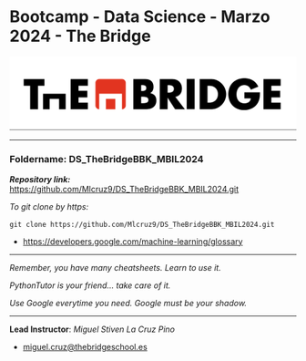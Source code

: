 # Bootcamp - Data Science - Marzo 2024 - The Bridge


![The Bridge](1-Ramp_UP/Presentaciones/img/TheBridge_logo.png)

----------

### **Foldername**: DS_TheBridgeBBK_MBIL2024

***Repository link:*** https://github.com/Mlcruz9/DS_TheBridgeBBK_MBIL2024.git

*To git clone by https:*

```
git clone https://github.com/Mlcruz9/DS_TheBridgeBBK_MBIL2024.git
```

- https://developers.google.com/machine-learning/glossary


---------

*Remember, you have many cheatsheets. Learn to use it.*

*PythonTutor is your friend... take care of it.*

*Use Google everytime you need. Google must be your shadow.*

---------

**Lead Instructor**: *Miguel Stiven La Cruz Pino*

- miguel.cruz@thebridgeschool.es

